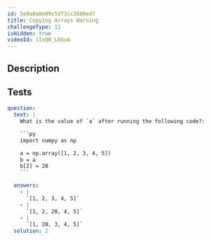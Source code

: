 ```yaml
---
id: 5e9a0a8e09c5df3cc3600ed7
title: Copying Arrays Warning
challengeType: 11
isHidden: true
videoId: iIoQ0_L0GvA
---
```


## Description
<section id='description'>
</section>

## Tests
<section id='tests'>

```yml
question:
  text: |
    What is the value of `a` after running the following code?:

    ```py
    import numpy as np

    a = np.array([1, 2, 3, 4, 5])
    b = a
    b[2] = 20
    ```

  answers:
    - |
      `[1, 2, 3, 4, 5]`
    - |
      `[1, 2, 20, 4, 5]`
    - |
      `[1, 20, 3, 4, 5]`
  solution: 2
```

</section>


